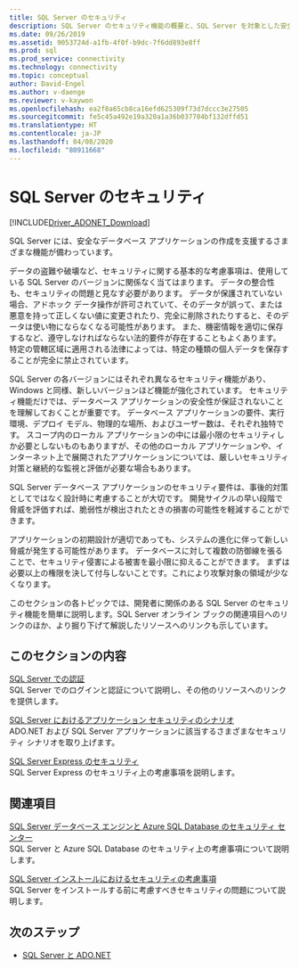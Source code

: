 ```yaml
---
title: SQL Server のセキュリティ
description: SQL Server のセキュリティ機能の概要と、SQL Server を対象とした安全な ADO.NET アプリケーションを作成するためのアプリケーション シナリオについて説明します。
ms.date: 09/26/2019
ms.assetid: 9053724d-a1fb-4f0f-b9dc-7f6dd893e8ff
ms.prod: sql
ms.prod_service: connectivity
ms.technology: connectivity
ms.topic: conceptual
author: David-Engel
ms.author: v-daenge
ms.reviewer: v-kaywon
ms.openlocfilehash: ea2f8a65cb8ca16efd625309f73d7dccc3e27505
ms.sourcegitcommit: fe5c45a492e19a320a1a36b037704bf132dffd51
ms.translationtype: HT
ms.contentlocale: ja-JP
ms.lasthandoff: 04/08/2020
ms.locfileid: "80911668"
---
```

# <a name="sql-server-security"></a>SQL Server のセキュリティ

[!INCLUDE[Driver_ADONET_Download](../../../includes/driver_adonet_download.md)]

SQL Server には、安全なデータベース アプリケーションの作成を支援するさまざまな機能が備わっています。  
  
データの盗難や破壊など、セキュリティに関する基本的な考慮事項は、使用している SQL Server のバージョンに関係なく当てはまります。 データの整合性も、セキュリティの問題と見なす必要があります。 データが保護されていない場合、アドホック データ操作が許可されていて、そのデータが誤って、または悪意を持って正しくない値に変更されたり、完全に削除されたりすると、そのデータは使い物にならなくなる可能性があります。 また、機密情報を適切に保存するなど、遵守しなければならない法的要件が存在することもよくあります。 特定の管轄区域に適用される法律によっては、特定の種類の個人データを保存することが完全に禁止されています。  
  
SQL Server の各バージョンにはそれぞれ異なるセキュリティ機能があり、Windows と同様、新しいバージョンほど機能が強化されています。 セキュリティ機能だけでは、データベース アプリケーションの安全性が保証されないことを理解しておくことが重要です。 データベース アプリケーションの要件、実行環境、デプロイ モデル、物理的な場所、およびユーザー数は、それぞれ独特です。 スコープ内のローカル アプリケーションの中には最小限のセキュリティしか必要としないものもありますが、その他のローカル アプリケーションや、インターネット上で展開されたアプリケーションについては、厳しいセキュリティ対策と継続的な監視と評価が必要な場合もあります。  
  
SQL Server データベース アプリケーションのセキュリティ要件は、事後的対策としてではなく設計時に考慮することが大切です。 開発サイクルの早い段階で脅威を評価すれば、脆弱性が検出されたときの損害の可能性を軽減することができます。  
  
アプリケーションの初期設計が適切であっても、システムの進化に伴って新しい脅威が発生する可能性があります。 データベースに対して複数の防御線を張ることで、セキュリティ侵害による被害を最小限に抑えることができます。 まずは必要以上の権限を決して付与しないことです。これにより攻撃対象の領域が少なくなります。  
  
このセクションの各トピックでは、開発者に関係のある SQL Server のセキュリティ機能を簡単に説明します。SQL Server オンライン ブックの関連項目へのリンクのほか、より掘り下げて解説したリソースへのリンクも示しています。  
  
## <a name="in-this-section"></a>このセクションの内容  
[SQL Server での認証](authentication-sql-server.md)  
SQL Server でのログインと認証について説明し、その他のリソースへのリンクを提供します。 
  
[SQL Server におけるアプリケーション セキュリティのシナリオ](application-security-scenarios-sql-server.md)  
ADO.NET および SQL Server アプリケーションに該当するさまざまなセキュリティ シナリオを取り上げます。  
  
[SQL Server Express のセキュリティ](sql-server-express-security.md)  
SQL Server Express のセキュリティ上の考慮事項を説明します。  
  
## <a name="related-sections"></a>関連項目  
[SQL Server データベース エンジンと Azure SQL Database のセキュリティ センター](../../../relational-databases/security/security-center-for-sql-server-database-engine-and-azure-sql-database.md)  
SQL Server と Azure SQL Database のセキュリティ上の考慮事項について説明します。

[SQL Server インストールにおけるセキュリティの考慮事項](../../../sql-server/install/security-considerations-for-a-sql-server-installation.md)  
SQL Server をインストールする前に考慮すべきセキュリティの問題について説明します。

## <a name="next-steps"></a>次のステップ
- [SQL Server と ADO.NET](index.md)
